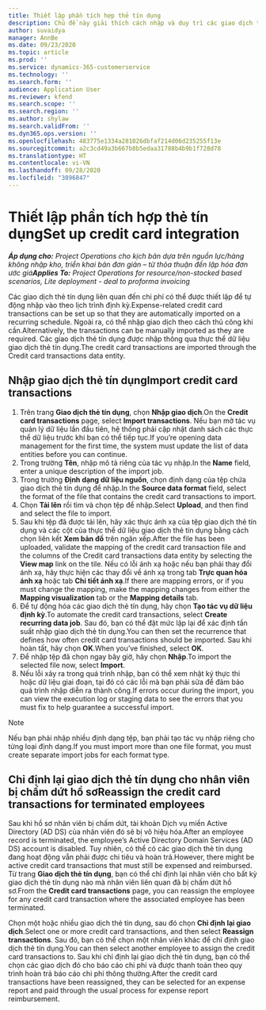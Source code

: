 ```yaml
---
title: Thiết lập phần tích hợp thẻ tín dụng
description: Chủ đề này giải thích cách nhập và duy trì các giao dịch thẻ tín dụng liên quan đến chi phí.
author: suvaidya
manager: AnnBe
ms.date: 09/23/2020
ms.topic: article
ms.prod: ''
ms.service: dynamics-365-customerservice
ms.technology: ''
ms.search.form: ''
audience: Application User
ms.reviewer: kfend
ms.search.scope: ''
ms.search.region: ''
ms.author: shylaw
ms.search.validFrom: ''
ms.dyn365.ops.version: ''
ms.openlocfilehash: 483775e1334a281026dbfaf214d06d235255f13e
ms.sourcegitcommit: a2c3cd49a3b667b8b5edaa31788b4b9b1f728d78
ms.translationtype: HT
ms.contentlocale: vi-VN
ms.lasthandoff: 09/28/2020
ms.locfileid: "3896847"
---
```

# <a name="set-up-credit-card-integration"></a><span data-ttu-id="2c07d-103">Thiết lập phần tích hợp thẻ tín dụng</span><span class="sxs-lookup"><span data-stu-id="2c07d-103">Set up credit card integration</span></span>

<span data-ttu-id="2c07d-104">_**Áp dụng cho:** Project Operations cho kịch bản dựa trên nguồn lực/hàng không nhập kho, triển khai bản đơn giản – từ thỏa thuận đến lập hóa đơn ước giá_</span><span class="sxs-lookup"><span data-stu-id="2c07d-104">_**Applies To:** Project Operations for resource/non-stocked based scenarios, Lite deployment - deal to proforma invoicing_</span></span>

<span data-ttu-id="2c07d-105">Các giao dịch thẻ tín dụng liên quan đến chi phí có thể được thiết lập để tự động nhập vào theo lịch trình định kỳ.</span><span class="sxs-lookup"><span data-stu-id="2c07d-105">Expense-related credit card transactions can be set up so that they are automatically imported on a recurring schedule.</span></span> <span data-ttu-id="2c07d-106">Ngoài ra, có thể nhập giao dịch theo cách thủ công khi cần.</span><span class="sxs-lookup"><span data-stu-id="2c07d-106">Alternatively, the transactions can be manually imported as they are required.</span></span> <span data-ttu-id="2c07d-107">Các giao dịch thẻ tín dụng được nhập thông qua thực thể dữ liệu giao dịch thẻ tín dụng.</span><span class="sxs-lookup"><span data-stu-id="2c07d-107">The credit card transactions are imported through the Credit card transactions data entity.</span></span>

## <a name="import-credit-card-transactions"></a><span data-ttu-id="2c07d-108">Nhập giao dịch thẻ tín dụng</span><span class="sxs-lookup"><span data-stu-id="2c07d-108">Import credit card transactions</span></span>

1. <span data-ttu-id="2c07d-109">Trên trang **Giao dịch thẻ tín dụng**, chọn **Nhập giao dịch**.</span><span class="sxs-lookup"><span data-stu-id="2c07d-109">On the **Credit card transactions** page, select **Import transactions**.</span></span> <span data-ttu-id="2c07d-110">Nếu bạn mở tác vụ quản lý dữ liệu lần đầu tiên, hệ thống phải cập nhật danh sách các thực thể dữ liệu trước khi bạn có thể tiếp tục.</span><span class="sxs-lookup"><span data-stu-id="2c07d-110">If you’re opening data management for the first time, the system must update the list of data entities before you can continue.</span></span>
2. <span data-ttu-id="2c07d-111">Trong trường **Tên**, nhập mô tả riêng của tác vụ nhập.</span><span class="sxs-lookup"><span data-stu-id="2c07d-111">In the **Name** field, enter a unique description of the import job.</span></span>
3. <span data-ttu-id="2c07d-112">Trong trường **Định dạng dữ liệu nguồn**, chọn định dạng của tệp chứa giao dịch thẻ tín dụng để nhập.</span><span class="sxs-lookup"><span data-stu-id="2c07d-112">In the **Source data format** field, select the format of the file that contains the credit card transactions to import.</span></span>
4. <span data-ttu-id="2c07d-113">Chọn **Tải lên** rồi tìm và chọn tệp để nhập.</span><span class="sxs-lookup"><span data-stu-id="2c07d-113">Select **Upload**, and then find and select the file to import.</span></span>
5. <span data-ttu-id="2c07d-114">Sau khi tệp đã được tải lên, hãy xác thực ánh xạ của tệp giao dịch thẻ tín dụng và các cột của thực thể dữ liệu giao dịch thẻ tín dụng bằng cách chọn liên kết **Xem bản đồ** trên ngăn xếp.</span><span class="sxs-lookup"><span data-stu-id="2c07d-114">After the file has been uploaded, validate the mapping of the credit card transaction file and the columns of the Credit card transactions data entity by selecting the **View map** link on the tile.</span></span> <span data-ttu-id="2c07d-115">Nếu có lỗi ánh xạ hoặc nếu bạn phải thay đổi ánh xạ, hãy thực hiện các thay đổi về ánh xạ trong tab **Trực quan hóa ánh xạ** hoặc tab **Chi tiết ánh xạ**.</span><span class="sxs-lookup"><span data-stu-id="2c07d-115">If there are mapping errors, or if you must change the mapping, make the mapping changes from either the **Mapping visualization** tab or the **Mapping details** tab.</span></span>
6. <span data-ttu-id="2c07d-116">Để tự động hóa các giao dịch thẻ tín dụng, hãy chọn **Tạo tác vụ dữ liệu định kỳ**.</span><span class="sxs-lookup"><span data-stu-id="2c07d-116">To automate the credit card transactions, select **Create recurring data job**.</span></span> <span data-ttu-id="2c07d-117">Sau đó, bạn có thể đặt mức lặp lại để xác định tần suất nhập giao dịch thẻ tín dụng.</span><span class="sxs-lookup"><span data-stu-id="2c07d-117">You can then set the recurrence that defines how often credit card transactions should be imported.</span></span> <span data-ttu-id="2c07d-118">Sau khi hoàn tất, hãy chọn **OK**.</span><span class="sxs-lookup"><span data-stu-id="2c07d-118">When you’ve finished, select **OK**.</span></span>
7. <span data-ttu-id="2c07d-119">Để nhập tệp đã chọn ngay bây giờ, hãy chọn **Nhập**.</span><span class="sxs-lookup"><span data-stu-id="2c07d-119">To import the selected file now, select **Import**.</span></span>
8. <span data-ttu-id="2c07d-120">Nếu lỗi xảy ra trong quá trình nhập, bạn có thể xem nhật ký thực thi hoặc dữ liệu giai đoạn, tại đó có các lỗi mà bạn phải sửa để đảm bảo quá trình nhập diễn ra thành công.</span><span class="sxs-lookup"><span data-stu-id="2c07d-120">If errors occur during the import, you can view the execution log or staging data to see the errors that you must fix to help guarantee a successful import.</span></span>

> [!NOTE]
> <span data-ttu-id="2c07d-121">Nếu bạn phải nhập nhiều định dạng tệp, bạn phải tạo tác vụ nhập riêng cho từng loại định dạng.</span><span class="sxs-lookup"><span data-stu-id="2c07d-121">If you must import more than one file format, you must create separate import jobs for each format type.</span></span>

## <a name="reassign-the-credit-card-transactions-for-terminated-employees"></a><span data-ttu-id="2c07d-122">Chỉ định lại giao dịch thẻ tín dụng cho nhân viên bị chấm dứt hồ sơ</span><span class="sxs-lookup"><span data-stu-id="2c07d-122">Reassign the credit card transactions for terminated employees</span></span>

<span data-ttu-id="2c07d-123">Sau khi hồ sơ nhân viên bị chấm dứt, tài khoản Dịch vụ miền Active Directory (AD DS) của nhân viên đó sẽ bị vô hiệu hóa.</span><span class="sxs-lookup"><span data-stu-id="2c07d-123">After an employee record is terminated, the employee’s Active Directory Domain Services (AD DS) account is disabled.</span></span> <span data-ttu-id="2c07d-124">Tuy nhiên, có thể có các giao dịch thẻ tín dụng đang hoạt động vẫn phải được chi tiêu và hoàn trả.</span><span class="sxs-lookup"><span data-stu-id="2c07d-124">However, there might be active credit card transactions that must still be expensed and reimbursed.</span></span> <span data-ttu-id="2c07d-125">Từ trang **Giao dịch thẻ tín dụng**, bạn có thể chỉ định lại nhân viên cho bất kỳ giao dịch thẻ tín dụng nào mà nhân viên liên quan đã bị chấm dứt hồ sơ.</span><span class="sxs-lookup"><span data-stu-id="2c07d-125">From the **Credit card transactions** page, you can reassign the employee for any credit card transaction where the associated employee has been terminated.</span></span>

<span data-ttu-id="2c07d-126">Chọn một hoặc nhiều giao dịch thẻ tín dụng, sau đó chọn **Chỉ định lại giao dịch**.</span><span class="sxs-lookup"><span data-stu-id="2c07d-126">Select one or more credit card transactions, and then select **Reassign transactions**.</span></span> <span data-ttu-id="2c07d-127">Sau đó, bạn có thể chọn một nhân viên khác để chỉ định giao dịch thẻ tín dụng.</span><span class="sxs-lookup"><span data-stu-id="2c07d-127">You can then select another employee to assign the credit card transactions to.</span></span> <span data-ttu-id="2c07d-128">Sau khi chỉ định lại giao dịch thẻ tín dụng, bạn có thể chọn các giao dịch đó cho báo cáo chi phí và được thanh toán theo quy trình hoàn trả báo cáo chi phí thông thường.</span><span class="sxs-lookup"><span data-stu-id="2c07d-128">After the credit card transactions have been reassigned, they can be selected for an expense report and paid through the usual process for expense report reimbursement.</span></span>
